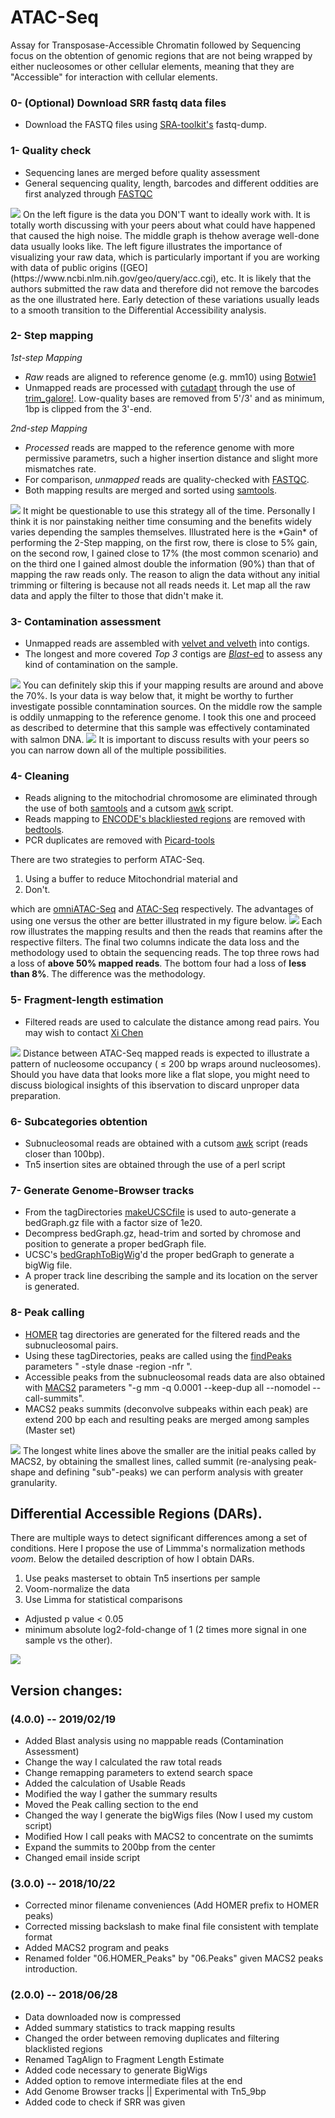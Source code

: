 # ATAC-Seq
Assay for Transposase-Accessible Chromatin followed by Sequencing focus on the obtention of genomic regions that are not being wrapped by either nucleosomes or other cellular elements, meaning that they are "Accessible" for interaction with cellular elements.

### 0- (Optional) Download SRR fastq data files
- Download the FASTQ files using [SRA-toolkit's](https://github.com/ncbi/sra-tools) fastq-dump.

### 1- Quality check
- Sequencing lanes are merged before quality assessment
- General sequencing quality, length, barcodes and different oddities are first analyzed through [FASTQC](https://www.bioinformatics.babraham.ac.uk/projects/fastqc/)
<img src="/ATAC-Seq/Images/00.QualityControl.png">
On the left figure is the data you DON'T want to ideally work with. It is totally worth discussing with your peers about what could have happened that caused the high noise.
The middle graph is thehow average well-done data usually looks like. 
The left figure illustrates the importance of visualizing your raw data, which is particularly important if you are working with data of public origins ([GEO](https://www.ncbi.nlm.nih.gov/geo/query/acc.cgi), etc.
It is likely that the authors submitted the raw data and therefore did not remove the barcodes as the one illustrated here.
Early detection of these variations usually leads to a smooth transition to the Differential Accessibility analysis.

### 2- Step mapping
_1st-step Mapping_
- _Raw_ reads are aligned to reference genome (e.g. mm10) using [Botwie1](http://bowtie-bio.sourceforge.net/manual.shtml)
- Unmapped reads are processed with [cutadapt](https://cutadapt.readthedocs.io/en/stable/guide.html) through the use of [trim_galore!](https://www.bioinformatics.babraham.ac.uk/projects/trim_galore/). 
Low-quality bases are removed from 5'/3' and as minimum, 1bp is clipped from the 3'-end.

_2nd-step Mapping_
- _Processed_ reads are mapped to the reference genome with more permissive parametrs, such a higher insertion distance and slight more mismatches rate.
- For comparison, _unmapped_ reads are quality-checked with [FASTQC](https://www.bioinformatics.babraham.ac.uk/projects/fastqc/).
- Both mapping results are merged and sorted using [samtools](http://samtools.sourceforge.net/).
<img src="/ATAC-Seq/Images/01.2StepMapping.png">
It might be questionable to use this strategy all of the time. Personally I think it is nor painstaking neither time consuming and the benefits widely varies depending the samples themselves.
Illustrated here is the *Gain* of performing the 2-Step mapping, on the first row, there is close to 5% gain, on the second row, I gained close to 17% (the most common scenario) and on the third one I gained almost double the information (90%) than that of mapping the raw reads only.
The reason to align the data without any initial trimming or filtering is because not all reads needs it. Let map all the raw data and apply the filter to those that didn't make it.

### 3- Contamination assessment
- Unmapped reads are assembled with [velvet and velveth](https://www.ebi.ac.uk/~zerbino/velvet/) into contigs.
- The longest and more covered _Top 3_ contigs are [_Blast_-ed](https://blast.ncbi.nlm.nih.gov/Blast.cgi) to assess any kind of contamination on the sample.
<img src="/ATAC-Seq/Images/02.ContaminationAnalysis.png">
You can definitely skip this if your mapping results are around and above the 70%. Is your data is way below that, it might be worthy to further investigate possible conntamination sources.
On the middle row the sample is oddily unmapping to the reference genome. I took this one and proceed as described to determine that this sample was effectively contaminated with salmon DNA.
<img src="/ATAC-Seq/Images/03.ContaminationAnalysisIllustration.png">
It is important to discuss results with your peers so you can narrow down all of the multiple possibilities.

### 4- Cleaning
- Reads aligning to the mitochodrial chromosome are eliminated through the use of both [samtools](http://samtools.sourceforge.net/) and a cutsom [awk](https://www.gnu.org/software/gawk/manual/gawk.html) script.
- Reads mapping to [ENCODE's blackliested regions](https://sites.google.com/site/anshulkundaje/projects/blacklists) are removed with [bedtools](https://bedtools.readthedocs.io/en/latest/).
- PCR duplicates are removed with [Picard-tools](https://broadinstitute.github.io/picard/)

There are two strategies to perform ATAC-Seq.
1. Using a buffer to reduce Mitochondrial material and 
2. Don't.

which are [omniATAC-Seq](https://www.nature.com/articles/nmeth.4396) and [ATAC-Seq](https://currentprotocols.onlinelibrary.wiley.com/doi/full/10.1002/0471142727.mb2129s109) respectively. 
The advantages of using one versus the other are better illustrated in my figure below. 
<img src="/ATAC-Seq/Images/04.Filtering.png">
Each row illustrates the mapping results and then the reads that reamins after the respective filters.
The final two columns indicate the data loss and the methodology used to obtain the sequencing reads.
The top three rows had a loss of __above 50% mapped reads__. The bottom four had a loss of __less than 8%__. The difference was the methodology.

### 5- Fragment-length estimation
- Filtered reads are used to calculate the distance among read pairs. You may wish to contact [Xi Chen](mailto:xi.chen.xchen@gmail.com)
<img src="/ATAC-Seq/Images/05.FragmentLengthEstimation.png">
Distance between ATAC-Seq mapped reads is expected to illustrate a pattern of nucleosome occupancy ( ≤ 200 bp wraps around nucleosomes). 
Should you have data that looks more like a flat slope, you might need to discuss biological insights of this ibservation to discard unproper data preparation.

### 6- Subcategories obtention
- Subnucleosomal reads are obtained with a cutsom [awk](https://www.gnu.org/software/gawk/manual/gawk.html) script (reads closer than 100bp).
- Tn5 insertion sites are obtained through the use of a perl script

### 7- Generate Genome-Browser tracks
- From the tagDirectories [makeUCSCfile](http://homer.ucsd.edu/homer/ngs/ucsc.html) is used to auto-generate a bedGraph.gz file with a factor size of 1e20.
- Decompress bedGraph.gz, head-trim and sorted by chromose and position to generate a proper bedGraph file.
- UCSC's [bedGraphToBigWig](https://genome.ucsc.edu/goldenpath/help/bigWig.html)'d the proper bedGraph to generate a bigWig file.
- A proper track line describing the sample and its location on the server is generated.

### 8- Peak calling
- [HOMER](http://homer.ucsd.edu/homer/ngs/tagDir.html) tag directories are generated for the filtered reads and the subnucleosomal pairs. 
- Using these tagDirectories, peaks are called using the [findPeaks](http://homer.ucsd.edu/homer/ngs/peaks.html) parameters " -style dnase -region -nfr ".
- Accessible peaks from the subnucleosomal reads data are also obtained with [MACS2](https://github.com/taoliu/MACS) parameters "-g mm -q 0.0001  --keep-dup all --nomodel --call-summits".
- MACS2 peaks summits (deconvolve subpeaks within each peak) are extend 200 bp each and resulting peaks are merged among samples (Master set)
<img src="/ATAC-Seq/Images/06.DefineAccessibleRegions.png">
The longest white lines above the smaller are the initial peaks called by MACS2, by obtaining the smallest lines, called summit (re-analysing peak-shape and defining "sub"-peaks) we can perform analysis with greater granularity.

Differential Accessible Regions (DARs).
---------------------------------------
There are multiple ways to detect significant differences among a set of conditions. Here I propose the use of Limmma's normalization methods _voom_. Below the detailed description of how I obtain DARs.
1. Use peaks masterset to obtain Tn5 insertions per sample
2. Voom-normalize the data
3. Use Limma for statistical comparisons

- Adjusted p value < 0.05
- minimum absolute log2-fold-change of 1 (2 times more signal in one sample vs the other).
<img src="/ATAC-Seq/Images/07.DARs.png">


## Version changes:

### (4.0.0) -- 2019/02/19
- Added Blast analysis using no mappable reads (Contamination Assessment)
- Change the way I calculated the raw total reads
- Change remapping parameters to extend search space
- Added the calculation of Usable Reads
- Modified the way I gather the summary results
- Moved the Peak calling section to the end
- Changed the way I generate the bigWigs files (Now I used my custom script)
- Modified How I call peaks with MACS2 to concentrate on the sumimts
- Expand the summits to 200bp from the center
- Changed email inside script

### (3.0.0) -- 2018/10/22
- Corrected minor filename conveniences (Add HOMER prefix to HOMER peaks)
- Corrected missing backslash to make final file consistent with template format
- Added MACS2 program and peaks
- Renamed folder "06.HOMER_Peaks" by "06.Peaks" given MACS2 peaks introduction.

### (2.0.0) -- 2018/06/28
- Data downloaded now is compressed
- Added summary statistics to track mapping results
- Changed the order between removing duplicates and filtering blacklisted regions
- Renamed TagAlign to Fragment Length Estimate
- Added code necessary to generate BigWigs
- Added option to remove intermediate files at the end
- Add Genome Browser tracks || Experimental with Tn5_9bp
- Added code to check if SRR was given
